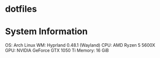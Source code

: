 # dotfiles

# System Information
OS: Arch Linux
WM: Hyprland 0.48.1 \(Wayland)
CPU: AMD Ryzen 5 5600X
GPU: NVIDIA GeForce GTX 1050 Ti
Memory: 16 GiB

